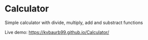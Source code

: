 # Calculator

Simple calculator with divide, multiply, add and substract functions

Live demo: https://kvbaurb99.github.io/Calculator/